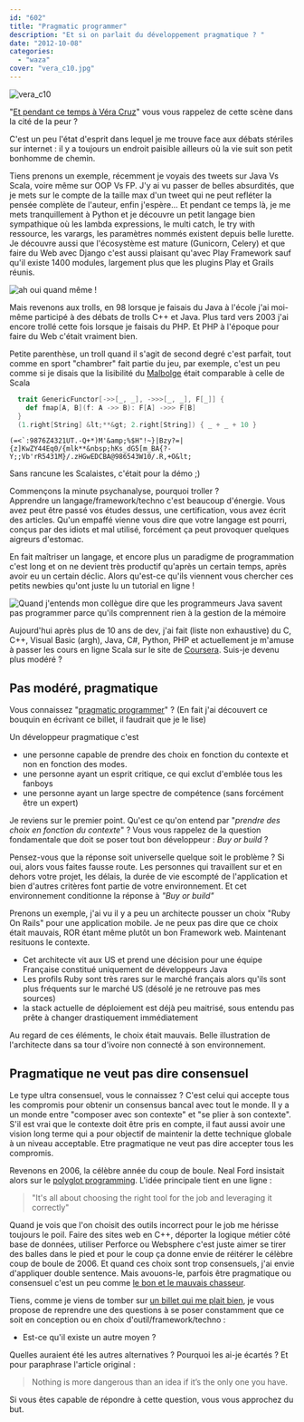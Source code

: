 ```yaml
---
id: "602"
title: "Pragmatic programmer"
description: "Et si on parlait du développement pragmatique ? "
date: "2012-10-08"
categories: 
  - "waza"
cover: "vera_c10.jpg"
---
```


![](/images/vera_c10.jpg "vera_c10")

"[Et pendant ce temps à Véra Cruz](http://www.youtube.com/watch?v=27tbHlDKiko)" vous vous rappelez de cette scène dans la cité de la peur ?

C'est un peu l'état d'esprit dans lequel je me trouve face aux débats stériles sur internet : il y a toujours un endroit paisible ailleurs où la vie suit son petit bonhomme de chemin.

Tiens prenons un exemple, récemment je voyais des tweets sur Java Vs Scala, voire même sur OOP Vs FP. J'y ai vu passer de belles absurdités, que je mets sur le compte de la taille max d'un tweet qui ne peut refléter la pensée complète de l'auteur, enfin j'espère... Et pendant ce temps là, je me mets tranquillement à Python et je découvre un petit langage bien sympathique où les lambda expressions, le multi catch, le try with ressource, les varargs, les paramètres nommés  existent depuis belle lurette. Je découvre aussi que l'écosystème est mature (Gunicorn, Celery) et que faire du Web avec Django c'est aussi plaisant qu'avec Play Framework sauf qu'il existe 1400 modules, largement plus que les plugins Play et Grails réunis.

![](/images/iPOS6.gif "ah oui quand même !")

Mais revenons aux trolls, en 98 lorsque je faisais du Java à l'école j'ai moi-même participé à des débats de trolls C++ et Java. 
Plus tard vers 2003 j'ai encore trollé cette fois lorsque je faisais du PHP. Et PHP à l'époque pour faire du Web c'était vraiment bien.

Petite parenthèse, un troll quand il s'agit de second degré c'est parfait, tout comme en sport "chambrer" fait partie du jeu, par exemple, 
c'est un peu comme si je disais que la lisibilité du [Malbolge](http://fr.wikipedia.org/wiki/Liste_de_programme_Hello_world#Malbolge) était comparable à celle de Scala

```Scala
  trait GenericFunctor[->>[_, _], ->>>[_, _], F[_]] {
    def fmap[A, B](f: A ->> B): F[A] ->>> F[B]
  }
  (1.right[String] &lt;**&gt; 2.right[String]) { _ + _ + 10 }
```

```
(=<`:9876Z4321UT.-Q+*)M'&amp;%$H"!~}|Bzy?=|{z]KwZY44Eq0/{mlk**&nbsp;hKs_dG5[m_BA{?-Y;;Vb'rR5431M}/.zHGwEDCBA@986543W10/.R,+O&lt;
```

Sans rancune les Scalaistes, c'était pour la démo ;)

Commençons la minute psychanalyse, pourquoi troller ?  
Apprendre un langage/framework/techno c'est beaucoup d'énergie. Vous avez peut être passé vos études dessus, une certification, vous avez écrit des articles. Qu'un empaffé vienne vous dire que votre langage est pourri, conçus par des idiots et mal utilisé, forcément ça peut provoquer quelques aigreurs d'estomac.

En fait maîtriser un langage, et encore plus un paradigme de programmation c'est long et on ne devient très productif qu'après un certain temps, après avoir eu un certain déclic. Alors qu'est-ce qu'ils viennent vous chercher ces petits newbies qu'ont juste lu un tutorial en ligne !

![](/images/UyxD0.gif "Quand j'entends mon collègue dire que les programmeurs Java savent pas programmer parce qu'ils comprennent rien à la gestion de la mémoire")

Aujourd'hui après plus de 10 ans de dev, j'ai fait (liste non exhaustive) du C, C++, Visual Basic (argh), Java, C#, Python, PHP et actuellement je m'amuse à passer les cours en ligne Scala sur le site de [Coursera](https://www.coursera.org/). Suis-je devenu plus modéré ?

## Pas modéré, pragmatique

Vous connaissez "[pragmatic programmer](http://en.wikipedia.org/wiki/The_Pragmatic_Programmer)" ? (En fait j'ai découvert ce bouquin en écrivant ce billet, il faudrait que je le lise)

Un développeur pragmatique c'est

- une personne capable de prendre des choix en fonction du contexte et non en fonction des modes.
- une personne ayant un esprit critique, ce qui exclut d'emblée tous les fanboys
- une personne ayant un large spectre de compétence (sans forcément être un expert)

Je reviens sur le premier point. Qu'est ce qu'on entend par "_prendre des choix en fonction du contexte_" ? Vous vous rappelez de la question fondamentale que doit se poser tout bon développeur : _Buy or build_ ?

Pensez-vous que la réponse soit universelle quelque soit le problème ? Si oui, alors vous faites fausse route. Les personnes qui travaillent sur et en dehors votre projet, les délais, la durée de vie escompté de l'application et bien d'autres critères font partie de votre environnement. Et cet environnement conditionne la réponse à _"Buy or build"_

Prenons un exemple, j'ai vu il y a peu un architecte pousser un choix "Ruby On Rails" pour une application mobile. Je ne peux pas dire que ce choix était mauvais, ROR étant même plutôt un bon Framework web. Maintenant resituons le contexte.

- Cet architecte vit aux US et prend une décision pour une équipe Française constitué uniquement de développeurs Java
- Les profils Ruby sont très rares sur le marché français alors qu'ils sont plus fréquents sur le marché US (désolé je ne retrouve pas mes sources)
- la stack actuelle de déploiement est déjà peu maitrisé, sous entendu pas prête à changer drastiquement immédiatement

Au regard de ces éléments, le choix était mauvais. Belle illustration de l'architecte dans sa tour d'ivoire non connecté à son environnement.

## Pragmatique ne veut pas dire consensuel

Le type ultra consensuel, vous le connaissez ? C'est celui qui accepte tous les compromis pour obtenir un consensus bancal avec tout le monde. Il y a un monde entre "composer avec son contexte" et "se plier à son contexte". S'il est vrai que le contexte doit être pris en compte, il faut aussi avoir une vision long terme qui a pour objectif de maintenir la dette technique globale à un niveau acceptable. Etre pragmatique ne veut pas dire accepter tous les compromis.

Revenons en 2006, la célèbre année du coup de boule. Neal Ford insistait alors sur le [polyglot programming](http://memeagora.blogspot.fr/2006/12/polyglot-programming.html). L'idée principale tient en une ligne :

> "It's all about choosing the right tool for the job and leveraging it correctly"

Quand je vois que l'on choisit des outils incorrect pour le job me hérisse toujours le poil. Faire des sites web en C++, déporter la logique métier côté base de données, utiliser Perforce ou Websphere c'est juste aimer se tirer des balles dans le pied et pour le coup ça donne envie de réitérer le célèbre coup de boule de 2006. Et quand ces choix sont trop consensuels, j'ai envie d'appliquer double sentence. Mais avouons-le, parfois être pragmatique ou consensuel c'est un peu comme [le bon et le mauvais chasseur](http://www.youtube.com/watch?v=vH2GdDrJpKg).

Tiens, comme je viens de tomber sur [un billet qui me plait bien](http://gorban.org/post/32873465932/software-architecture-cheat-sheet), je vous propose de reprendre une des questions à se poser constamment que ce soit en conception ou en choix d'outil/framework/techno :

- Est-ce qu'il existe un autre moyen ?

Quelles auraient été les autres alternatives ? Pourquoi les ai-je écartés ? Et pour paraphrase l'article original :

> Nothing is more dangerous than an idea if it’s the only one you have.

Si vous êtes capable de répondre à cette question, vous vous approchez du but.

